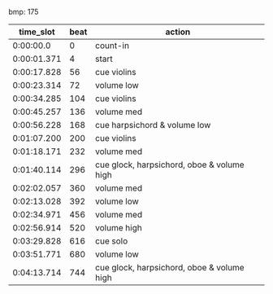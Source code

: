 bmp: 175

| time_slot          | beat | action                                        |
| ------------------ | ---- | ----------------------------------------------|
| 0:00:00.0          | 0    | count-in                                      |
| 0:00:01.371        | 4    | start                                         |
| 0:00:17.828        | 56   | cue violins                                   |
| 0:00:23.314        | 72   | volume low                                    |
| 0:00:34.285        | 104  | cue violins                                   |
| 0:00:45.257        | 136  | volume med                                    |
| 0:00:56.228        | 168  | cue harpsichord & volume low                  |
| 0:01:07.200        | 200  | cue violins                                   |
| 0:01:18.171        | 232  | volume med                                    |
| 0:01:40.114        | 296  | cue glock, harpsichord, oboe & volume high    |
| 0:02:02.057        | 360  | volume med                                    |
| 0:02:13.028        | 392  | volume low                                    |
| 0:02:34.971        | 456  | volume med                                    |
| 0:02:56.914        | 520  | volume high                                   |
| 0:03:29.828        | 616  | cue solo                                      |
| 0:03:51.771        | 680  | volume low                                    |
| 0:04:13.714        | 744  | cue glock, harpsichord, oboe & volume high    |

